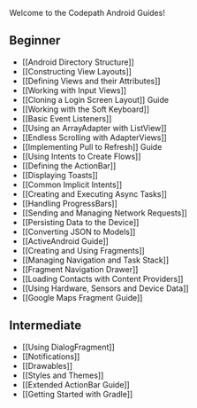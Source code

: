Welcome to the Codepath Android Guides!

## Beginner

* [[Android Directory Structure]]
* [[Constructing View Layouts]]
* [[Defining Views and their Attributes]]
* [[Working with Input Views]]
* [[Cloning a Login Screen Layout]] Guide
* [[Working with the Soft Keyboard]]
* [[Basic Event Listeners]]
* [[Using an ArrayAdapter with ListView]]
* [[Endless Scrolling with AdapterViews]]
* [[Implementing Pull to Refresh]] Guide
* [[Using Intents to Create Flows]]
* [[Defining the ActionBar]]
* [[Displaying Toasts]]
* [[Common Implicit Intents]]
* [[Creating and Executing Async Tasks]]
* [[Handling ProgressBars]]
* [[Sending and Managing Network Requests]]
* [[Persisting Data to the Device]]
* [[Converting JSON to Models]]
* [[ActiveAndroid Guide]]
* [[Creating and Using Fragments]]
* [[Managing Navigation and Task Stack]]
* [[Fragment Navigation Drawer]]
* [[Loading Contacts with Content Providers]]
* [[Using Hardware, Sensors and Device Data]]
* [[Google Maps Fragment Guide]]

## Intermediate

* [[Using DialogFragment]]
* [[Notifications]]
* [[Drawables]]
* [[Styles and Themes]]
* [[Extended ActionBar Guide]]
* [[Getting Started with Gradle]]